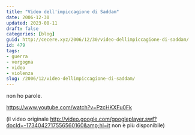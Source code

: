 ```yaml
---
title: "Video dell'impiccagione di Saddam"
date: 2006-12-30
updated: 2023-08-11
draft: false
categories: [blog]
guid: http://cecere.xyz/2006/12/30/video-dellimpiccagione-di-saddam/
id: 479
tags:
- guerra
- vergogna
- video
- violenza
slug: /2006/12/video-dellimpiccagione-di-saddam/
---
```


non ho parole.

https://www.youtube.com/watch?v=PzcHKXFu0Fk

(il video originale http://video.google.com/googleplayer.swf?docId=-1734042717556560160&amp;hl=it non è più disponibile)
